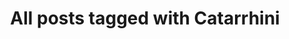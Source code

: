 ---
layout: tag
title: "All posts tagged with Catarrhini"
permalink: /weblog/tags/catarrhini/
taxonomy: Catarrhini
---
